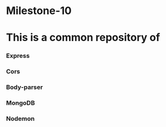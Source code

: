 # Milestone-10
# This is a common repository of 
### Express
### Cors
### Body-parser
### MongoDB
### Nodemon
